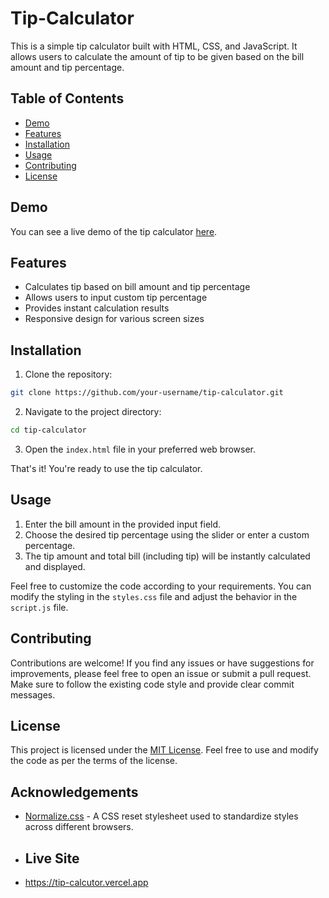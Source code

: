 # Tip-Calculator

This is a simple tip calculator built with HTML, CSS, and JavaScript. It allows users to calculate the amount of tip to be given based on the bill amount and tip percentage.

## Table of Contents
- [Demo](#demo)
- [Features](#features)
- [Installation](#installation)
- [Usage](#usage)
- [Contributing](#contributing)
- [License](#license)

## Demo

You can see a live demo of the tip calculator [here](https://example.com).

## Features

- Calculates tip based on bill amount and tip percentage
- Allows users to input custom tip percentage
- Provides instant calculation results
- Responsive design for various screen sizes

## Installation

1. Clone the repository:

```bash
git clone https://github.com/your-username/tip-calculator.git
```

2. Navigate to the project directory:

```bash
cd tip-calculator
```

3. Open the `index.html` file in your preferred web browser.

That's it! You're ready to use the tip calculator.

## Usage

1. Enter the bill amount in the provided input field.
2. Choose the desired tip percentage using the slider or enter a custom percentage.
3. The tip amount and total bill (including tip) will be instantly calculated and displayed.

Feel free to customize the code according to your requirements. You can modify the styling in the `styles.css` file and adjust the behavior in the `script.js` file.

## Contributing

Contributions are welcome! If you find any issues or have suggestions for improvements, please feel free to open an issue or submit a pull request. Make sure to follow the existing code style and provide clear commit messages.

## License

This project is licensed under the [MIT License](LICENSE). Feel free to use and modify the code as per the terms of the license.

## Acknowledgements

- [Normalize.css](https://necolas.github.io/normalize.css/) - A CSS reset stylesheet used to standardize styles across different browsers.

- ## Live Site
- https://tip-calcutor.vercel.app
